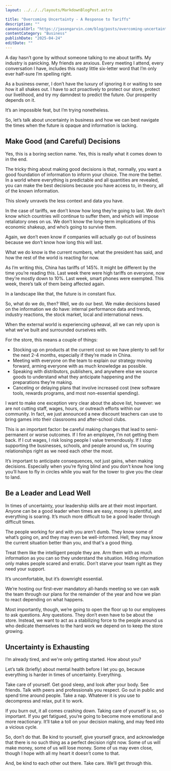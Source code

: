 ```yaml
---
layout: ../../../layouts/MarkdownBlogPost.astro

title: "Overcoming Uncertainty - A Response to Tariffs"
description: ""
canonicalUrl: "https://jasongarvin.com/blog/posts/overcoming-uncertainty-a-response-to-tariffs"
contentCategory: "Business"
publishDate: "2025-04-24"
editDate: ""
---
```


A day hasn’t gone by without someone talking to me about tariffs. My industry is panicking. My friends are anxious. Every meeting I attend, every conversation I have, includes this nasty little six-letter word that I’m only ever half-sure I’m spelling right.

As a business owner, I don’t have the luxury of ignoring it or waiting to see how it all shakes out. I have to act proactively to protect our store, protect our livelihood, and try my damndest to predict the future. Our prosperity depends on it.

It’s an impossible feat, but I’m trying nonetheless.

So, let’s talk about uncertainty in business and how we can best navigate the times when the future is opaque and information is lacking.

## Make Good (and Careful) Decisions

Yes, this is a boring section name. Yes, this is really what it comes down to in the end.

The tricky thing about making good decisions is that, normally, you want a good foundation of information to inform your choice. The more the better. In a world where everything is predictable and all quantities are revealed, you can make the best decisions because you have access to, in theory, all of the known information.

This slowly unravels the less context and data you have.

In the case of tariffs, we don’t know how long they’re going to last. We don’t know which countries will continue to suffer them, and which will impose retaliatory ones on us. We don’t know the long-term implications of this economic shakeup, and who’s going to survive them.

Again, we don’t even know if companies will actually go out of business because we don’t know how long this will last.

What we do know is the current numbers, what the president has said, and how the rest of the world is reacting for now.

As I’m writing this, China has tariffs of 145%. It might be different by the time you’re reading this. Last week there were high tariffs on everyone, now they’re mostly down to 10%. Last week, smart phones were exempted. This week, there’s talk of them being affected again.

In a landscape like that, the future is in constant flux.

So, what do we do, then? Well, we do our best. We make decisions based on the information we do have: internal performance data and trends, industry reactions, the stock market, local and international news.

When the external world is experiencing upheaval, all we can rely upon is what we’ve built and surrounded ourselves with.

For the store, this means a couple of things:

- Stocking up on products at the current cost so we have plenty to sell for the next 2-4 months, especially if they’re made in China.
- Meeting with everyone on the team to explain our strategy moving forward, arming everyone with as much knowledge as possible.
- Speaking with distributors, publishers, and anywhere else we source goods to understand what they anticipate happening and the preparations they’re making.
- Canceling or delaying plans that involve increased cost (new software tools, rewards programs, and most non-essential spending).

I want to make one exception very clear about the above list, however: we are not cutting staff, wages, hours, or outreach efforts within our community. In fact, we just announced a new discount teachers can use to bring games into their classrooms and after-school clubs.

This is an important factor: be careful making changes that lead to semi-permanent or worse outcomes. If I fire an employee, I’m not getting them back. If I cut wages, I risk losing people I value tremendously. If I stop supporting the businesses, schools, and people around us, I’m souring relationships right as we need each other the most.

It’s important to anticipate consequences, not just gains, when making decisions. Especially when you’re flying blind and you don’t know how long you’ll have to fly in circles while you wait for the tower to give you the clear to land.

## Be a Leader and Lead Well

In times of uncertainty, your leadership skills are at their most important. Anyone can be a good leader when times are easy, money is plentiful, and everything is soaring. It’s much more difficult to be a good leader through difficult times.

The people working for and with you aren’t dumb. They know some of what’s going on, and they may even be well-informed. Hell, they may know the current situation better than you, and that's a good thing.

Treat them like the intelligent people they are. Arm them with as much information as you can so they understand the situation. Hiding information only makes people scared and erratic. Don’t starve your team right as they need your support.

It’s uncomfortable, but it’s downright essential.

We’re hosting our first-ever mandatory all-hands meeting so we can walk the team through our plans for the remainder of the year and how we plan to react depending on what happens.

Most importantly, though, we’re going to open the floor up to our employees to ask questions. Any questions. They don’t even have to be about the store. Instead, we want to act as a stabilizing force to the people around us who dedicate themselves to the hard work we depend on to keep the store growing.

## Uncertainty is Exhausting

I’m already tired, and we're only getting started. How about you?

Let’s talk (briefly) about mental health before I let you go, because everything is harder in times of uncertainty. Everything.

Take care of yourself. Get good sleep, and look after your body. See friends. Talk with peers and professionals you respect. Go out in public and spend time around people. Take a nap. Whatever it is you use to decompress and relax, put it to work.

If you burn out, it all comes crashing down. Taking care of yourself is so, so important. If you get fatigued, you’re going to become more emotional and more reactionary. It’ll take a toll on your decision making, and may feed into a vicious cycle.

So, don’t do that. Be kind to yourself, give yourself grace, and acknowledge that there is no such thing as a perfect decision right now. Some of us will make money, some of us will lose money. Some of us may even close, though I hope with all my heart it doesn’t come to that.

And, be kind to each other out there. Take care. We’ll get through this.
